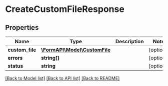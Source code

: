 # CreateCustomFileResponse

## Properties
Name | Type | Description | Notes
------------ | ------------- | ------------- | -------------
**custom_file** | [**\FormAPI\Model\CustomFile**](CustomFile.md) |  | [optional] 
**errors** | **string[]** |  | [optional] 
**status** | **string** |  | [optional] 

[[Back to Model list]](../README.md#documentation-for-models) [[Back to API list]](../README.md#documentation-for-api-endpoints) [[Back to README]](../README.md)


